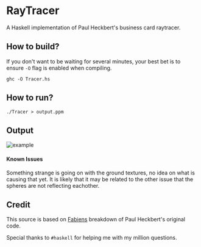RayTracer
=========

A Haskell implementation of Paul Heckbert's business card raytracer.

## How to build?
If you don't want to be waiting for several minutes, your best bet is to ensure `-O` flag is enabled when compiling.

`ghc -O Tracer.hs`

## How to run?
`./Tracer > output.ppm`

## Output
![example][1]

#### Known Issues
Something strange is going on with the ground textures, no idea on what is causing that yet.
It is likely that it may be related to the other issue that the spheres are not reflecting eachother.

## Credit
This source is based on [Fabiens](http://fabiensanglard.net/rayTracing_back_of_business_card/index.php) breakdown of Paul Heckbert's original code.

Special thanks to `#haskell` for helping me with my million questions.


  [1]: http://i.imgur.com/eQ1qwcx.png
